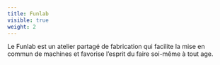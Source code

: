 ```yaml
---
title: Funlab
visible: true
weight: 2
---
```

Le Funlab est un atelier partagé de fabrication qui facilite la mise en commun de machines et favorise l’esprit du faire soi-même à tout age.